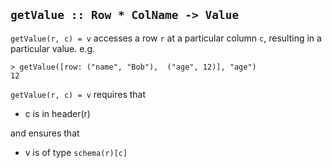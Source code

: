 
## `getValue :: Row * ColName -> Value`

`getValue(r, c) = v` accesses a row `r` at a particular column `c`, resulting in a particular value. e.g.

```
> getValue([row: ("name", "Bob"),  ("age", 12)], "age")
12
```

`getValue(r, c) = v` requires that 

* c is in header(r)

and ensures that

* v is of type `schema(r)[c]`
